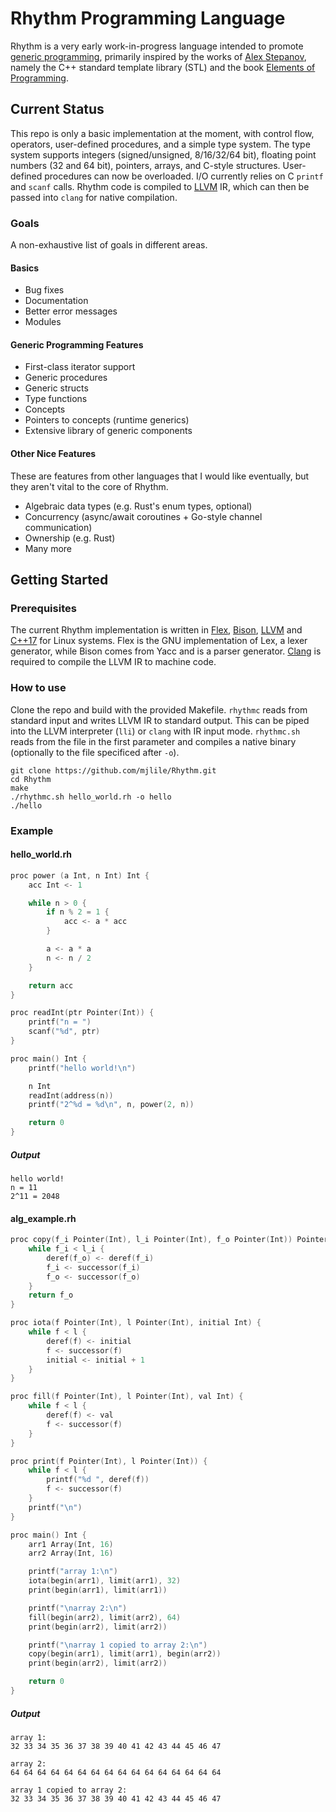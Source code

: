 Rhythm Programming Language
===========================
Rhythm is a very early work-in-progress language intended to promote [generic programming](https://www.youtube.com/watch?v=iwJpxWHuZQY), primarily inspired by the works of [Alex Stepanov](http://stepanovpapers.com/), namely the C++ standard template library (STL) and the book [Elements of Programming](http://elementsofprogramming.com/).

Current Status
--------------
This repo is only a basic implementation at the moment, with control flow, operators, user-defined procedures, and a simple type system. The type system supports integers (signed/unsigned, 8/16/32/64 bit), floating point numbers (32 and 64 bit), pointers, arrays, and C-style structures. User-defined procedures can now be overloaded. I/O currently relies on C `printf` and `scanf` calls. Rhythm code is compiled to [LLVM](https://llvm.org/) IR, which can then be passed into `clang` for native compilation.

### Goals
A non-exhaustive list of goals in different areas.

#### Basics
* Bug fixes
* Documentation
* Better error messages
* Modules

#### Generic Programming Features
* First-class iterator support
* Generic procedures
* Generic structs
* Type functions
* Concepts
* Pointers to concepts (runtime generics)
* Extensive library of generic components

#### Other Nice Features
These are features from other languages that I would like eventually, but they aren't vital to the core of Rhythm.
* Algebraic data types (e.g. Rust's enum types, optional)
* Concurrency (async/await coroutines + Go-style channel communication)
* Ownership (e.g. Rust)
* Many more

Getting Started
---------------

### Prerequisites
The current Rhythm implementation is written in [Flex](https://github.com/westes/flex/), [Bison](https://www.gnu.org/software/bison/), [LLVM](https://llvm.org/) and [C++17](https://en.cppreference.com/w/cpp/17) for Linux systems. Flex is the GNU implementation of Lex, a lexer generator, while Bison comes from Yacc and is a parser generator. [Clang](https://clang.llvm.org/) is required to compile the LLVM IR to machine code.

### How to use
Clone the repo and build with the provided Makefile. `rhythmc` reads from standard input and writes LLVM IR to standard output. This can be piped into the LLVM interpreter (`lli`) or `clang` with IR input mode. `rhythmc.sh` reads from the file in the first parameter and compiles a native binary (optionally to the file specificed after `-o`).
```
git clone https://github.com/mjlile/Rhythm.git
cd Rhythm
make
./rhythmc.sh hello_world.rh -o hello
./hello
```
### Example
#### hello_world.rh
```c
proc power (a Int, n Int) Int {
    acc Int <- 1

    while n > 0 {
        if n % 2 = 1 {
            acc <- a * acc
        }

        a <- a * a
        n <- n / 2
    }

    return acc
}

proc readInt(ptr Pointer(Int)) {
    printf("n = ")
    scanf("%d", ptr)
}

proc main() Int {
    printf("hello world!\n")

    n Int
    readInt(address(n))
    printf("2^%d = %d\n", n, power(2, n))

    return 0
}

```
##### Output
```
hello world!
n = 11
2^11 = 2048
```

#### alg_example.rh
```c
proc copy(f_i Pointer(Int), l_i Pointer(Int), f_o Pointer(Int)) Pointer(Int) {
    while f_i < l_i {
        deref(f_o) <- deref(f_i)
        f_i <- successor(f_i)
        f_o <- successor(f_o)
    }
    return f_o
}

proc iota(f Pointer(Int), l Pointer(Int), initial Int) {
    while f < l {
        deref(f) <- initial
        f <- successor(f)
        initial <- initial + 1
    }
}

proc fill(f Pointer(Int), l Pointer(Int), val Int) {
    while f < l {
        deref(f) <- val
        f <- successor(f)
    }
}

proc print(f Pointer(Int), l Pointer(Int)) {
    while f < l {
        printf("%d ", deref(f))
        f <- successor(f)
    }
    printf("\n")
}

proc main() Int {
    arr1 Array(Int, 16)
    arr2 Array(Int, 16)

    printf("array 1:\n")
    iota(begin(arr1), limit(arr1), 32)
    print(begin(arr1), limit(arr1))

    printf("\narray 2:\n")
    fill(begin(arr2), limit(arr2), 64)
    print(begin(arr2), limit(arr2))

    printf("\narray 1 copied to array 2:\n")
    copy(begin(arr1), limit(arr1), begin(arr2))
    print(begin(arr2), limit(arr2))

    return 0
}
```
##### Output
```
array 1:
32 33 34 35 36 37 38 39 40 41 42 43 44 45 46 47 

array 2:
64 64 64 64 64 64 64 64 64 64 64 64 64 64 64 64

array 1 copied to array 2:
32 33 34 35 36 37 38 39 40 41 42 43 44 45 46 47
```
